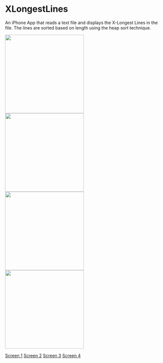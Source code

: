 XLongestLines
=============

An iPhone App that reads a text file and displays the X-Longest Lines in the file. The lines are sorted based on length using the heap sort technique.

<img width=256 src="https://raw.github.com/rohitkharat/XLongestLines/master/screenshots/screen2.png"/>
<img width=256 src="https://raw.github.com/rohitkharat/XLongestLines/master/screenshots/screen1.png"/>
<img width=256 src="https://raw.github.com/rohitkharat/XLongestLines/master/screenshots/screen3.png"/>
<img width=256 src="https://raw.github.com/rohitkharat/XLongestLines/master/screenshots/screen4.png"/>


[Screen 1](screenshots/screen2.png)
[Screen 2](screenshots/screen1.png)
[Screen 3](screenshots/screen3.png)
[Screen 4](screenshots/screen4.png)



